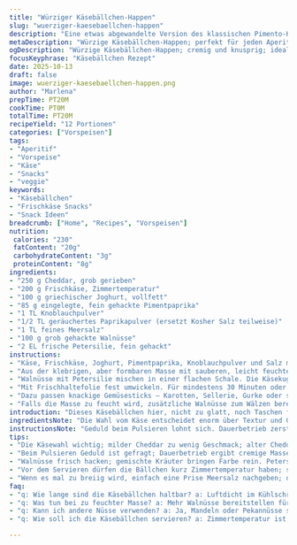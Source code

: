 ```yaml
---
title: "Würziger Käsebällchen-Happen"
slug: "wuerziger-kaesebaellchen-happen"
description: "Eine etwas abgewandelte Version des klassischen Pimento-Käsebällchen-Rezepts mit leicht erhöhtem Frischkäseanteil und einer Prise geräuchertem Paprikapulver für Tiefe. Statt Mayonnaise eine Mischung aus Joghurt und etwas Frischkäse für mehr Frische. Pecannüsse werden durch Walnüsse ersetzt, die geben zusätzlichen Biss und Erdigkeit. Perfekt zum Aperitif oder als Snack mit knackigem Gemüse. Kombiniert kräftigen Cheddar mit cremiger Textur und eine Spur Schärfe. Das Rollen in Nüssen sorgt für eine angenehme Knusprigkeit, die den dichten Käseteig aufbricht. Gerade die richtige Klebrigkeit erfordert Geduld und Fingerspitzengefühl. Ein bisschen experimentiert, damit die Masse nicht zu matschig wird. Ideal für jede Gelegenheit; als Mitbringsel oder schnelle Vorspeise."
metaDescription: "Würzige Käsebällchen-Happen; perfekt für jeden Aperitif; cremig, knusprig und voller Geschmack"
ogDescription: "Würzige Käsebällchen-Happen; cremig und knusprig; ideal für jeden Snack oder als Mitbringsel"
focusKeyphrase: "Käsebällchen Rezept"
date: 2025-10-13
draft: false
image: wuerziger-kaesebaellchen-happen.png
author: "Marlena"
prepTime: PT20M
cookTime: PT0M
totalTime: PT20M
recipeYield: "12 Portionen"
categories: ["Vorspeisen"]
tags:
- "Aperitif"
- "Vorspeise"
- "Käse"
- "Snacks"
- "veggie"
keywords:
- "Käsebällchen"
- "Frischkäse Snacks"
- "Snack Ideen"
breadcrumb: ["Home", "Recipes", "Vorspeisen"]
nutrition: 
 calories: "230"
 fatContent: "20g"
 carbohydrateContent: "3g"
 proteinContent: "8g"
ingredients:
- "250 g Cheddar, grob gerieben"
- "200 g Frischkäse, Zimmertemperatur"
- "100 g griechischer Joghurt, vollfett"
- "85 g eingelegte, fein gehackte Pimentpaprika"
- "1 TL Knoblauchpulver"
- "1/2 TL geräuchertes Paprikapulver (ersetzt Kosher Salz teilweise)"
- "1 TL feines Meersalz"
- "100 g grob gehackte Walnüsse"
- "2 EL frische Petersilie, fein gehackt"
instructions:
- "Käse, Frischkäse, Joghurt, Pimentpaprika, Knoblauchpulver und Salz mit Paprika vorsichtig in einem Food Processor durch pulsieren vermengen. Wichtig: Kein Dauerbetrieb, sonst wird es eine glatte Creme, die Masse soll noch stückig bleiben; die Farbe wird blassrosa. Zwischenzeitlich abschmecken; wenn zu fad, Salz oder Piment frisch nachgeben."
- "Aus der klebrigen, aber formbaren Masse mit sauberen, leicht feuchten Händen eine kompakte Kugel formen. Geduld ist Trumpf, Finger nicht reiben, sonst wird alles zu weich. Die Kugel darf ruhig etwas unregelmäßig wirken - das stört nicht."
- "Walnüsse mit Petersilie mischen in einer flachen Schale. Die Käsekugel vorsichtig darin wälzen, leicht andrücken, damit Nüsse haften bleiben. Dabei nicht zu stark pressen, sonst zerbricht die Hülle. Feine Knusprigkeit soll erhalten bleiben und innen cremige Struktur."
- "Mit Frischhaltefolie fest umwickeln. Für mindestens 30 Minuten oder bis zu 4 Stunden kaltstellen. So setzt sich die Struktur, die Aromen verschmelzen und der Käsebällchen hält besser zusammen beim Servieren."
- "Dazu passen knackige Gemüsesticks – Karotten, Sellerie, Gurke oder sogar süße Paprika. Natürlich auch Cracker oder frisches Baguette."
- "Falls die Masse zu feucht wird, zusätzliche Walnüsse zum Wälzen bereithalten. Ein zu fettiger oder zu weicher Käse ist der häufigste Fehler, dann Frischkäseanteil anpassen oder Masse kälter stellen während des Formens."
introduction: "Dieses Käsebällchen hier, nicht zu glatt, noch Taschen für Nüsse und Pimento. Hab ich so noch nie so glatt hinbekommen, ohne dass es zu breiig wird. Die Idee, den Frischkäse-Anteil leicht zu erhöhen und Joghurt dazu zu nehmen, kam beim letzten Einkauf. Ergebnis – cremig, aber nicht matschig, trotzdem Biss. Räucherpulver eher subtil, hebt die Süße der Paprika, nicht aufdringlich. Walnüsse kamen rein, weil ich die knackige Textur und den edlen Geschmack mag; Pecannüsse tun’s aber auch. Schmeckt launiger als das Original, handfest, ein bisschen selber zusammengerührt statt fabrikhafte Einheitsbrei. Ohne Kneterei übertrieben, wenig Zeit, wenig Arbeit, großes Ergebnis. Die Aromen setzen sich, wenn es einige Stunden durchziehen darf, deshalb Zeit einplanen. Knusprige Hülle und cremiger Kern, zusammensetzen wie beim Puzzle. Einfach, aber mit bisschen Geschick. Typisch Snack - kann noch beim Schneiden zerfasern oder zerbrechen, aber das macht den Reiz aus. Nicht zu kalt servieren - Aroma will sich entfalten, sonst fühlt sich alles stumpf an. Zum Rest vom Abend dann."
ingredientsNote: "Die Wahl vom Käse entscheidet enorm über Textur und Geschmack. Zum Beispiel bringt ein milder Cheddar zu wenig, ein alter zu viel Schärfe. Frischkäse in Raumtemperatur, nicht direkt aus dem Kühlschrank verarbeiten, spart Ärger beim Formen. Statt Pimentpaprika kann man milden roten Paprika mit einem Hauch Senf ersetzen. Ich nehme oft griechischen Joghurt anstelle von Mayo für Frische und weniger Fett. Nüsse gehen gut in Walnuss, Pekannuss oder Mandeln – je nachdem, was da ist. Für Salz sorgt mein Standard Meersalz, Kosher ist okay, aber ich hab jetzt feines Salz genommen für gleichmäßige Verteilung. Knoblauchpulver sollte nicht zu dominant sein, lieber nach und nach rein. Frische Kräuter machen die Hülle lebendig – oft Petersilie, manchmal Schnittlauch, oder auch Kresse. Luftdicht gewickelt hält der Ball im Kühlschrank bis zu drei Tage, so dass Aroma Zeit hat. Alternativ mal im geriebenen Speckmantel wälzen. So richtig knusprig wird’s nur mit Nüssen, Paniermehl passt nicht, da verfliegt der Kontrast. Wenn Masse zu weich wird, leicht mit mehr Käse gegenhalten."
instructionsNote: "Geduld beim Pulsieren lohnt sich. Dauerbetrieb zerstört Struktur, macht alles schmierig. Die leicht bröselige Textur ist wichtig – schneidet sich besser und fühlt sich nicht zu klebrig an. Bei Formung hilft feuchte Hände; Hände trocken, klebt es zu stark oder fällt auseinander. Die Nuss-Petersilien-Mischung muss nicht komplett bedecken, aber eine dünne Schicht sorgt für schöne Biss-Kombination. Nicht zu fest rollen, sonst flockt der Kern auseinander. Frischhaltefolie nicht zu locker wickeln, der Ball verliert sonst Feuchtigkeit. 30 Minuten sind Minimum; wenn mehr Zeit, kälter stellen, die Masse wird fester, hält besser beim Anschneiden. Serviertemperatur ist fast Zimmertemperatur, nicht direkt aus dem Kühlschrank – Aroma braucht Luft und Wärme. Wer lieber schärfer will, kann Chili-Flocken dazugeben - besser wenig zur Vorsicht. Beim Servieren Kontraste beachten: knackig, frisch, cremig. Ein Tipp: vorher kurz den Ball mit einem scharfen Messer halbieren, dann leichter portionieren und Finger bleiben sauber. Notfalls Ausbesserung mit zusätzlich gemahlenen Nüssen beim Rollen. Rest in luftdichtem Behälter aufbewahren, am nächsten Tag schmeckt intensiver und stimmiger. Kein nerviges Säubern der Küchenmaschine, da Masse nicht klebt extrem, lässt sich schnell entnehmen."
tips:
- "Die Käsewahl wichtig; milder Cheddar zu wenig Geschmack; alter Cheddar gerät zu scharf. Für Balance die richtige Mischung finden. Frischkäse bei Zimmertemperatur arbeiten; hilft beim Formen. Joghurt verleiht Frische; kann Mayo ersetzen. Auch Nüsse variieren – Mandeln oder Pekannüsse sind möglich. Für Gewürze nicht übertreiben, weniger ist mehr."
- "Beim Pulsieren Geduld ist gefragt; Dauerbetrieb ergibt cremige Masse, aber wir wollen Stückchen. Freuen über die leichte rosa Farbe. Masse sollte formbar, aber nicht zu weich sein. Sonst mit mehr Käse gegenhalten, hilft beim Fixieren, besonders wichtig beim Rollen. Hände feucht halten, damit nichts klebt. Die Bällchen grob formen, unregelmäßig ist okay."
- "Walnüsse frisch hacken; gemischte Kräuter bringen Farbe rein. Petersilie ist sehr beliebt, Kresse gibt einen besonderen Touch. Mischung soll nicht übertrieben dick sein, zarte Schicht schaut gut aus. Frischhaltefolie nicht zu locker, sonst verliert der Ball Feuchtigkeit. Zeit zum Durchziehen einplanen, etwa drei Stunden machen viel aus."
- "Vor dem Servieren dürfen die Bällchen kurz Zimmertemperatur haben; so entfalten sich die Aromen viel besser. Gemüse-Sticks passen optimal als Beilage; knackige Karotten oder Gurken sind eine gute Wahl. Cracker oder frisches Baguette eignen sich auch gut. Kein Paniermehl verwenden; Nüsse geben perfekte Knusprigkeit."
- "Wenn es mal zu breiig wird, einfach eine Prise Meersalz nachgeben; das kann den Geschmack heben. Zu viele Nüsse im Inneren? Mit mehr Kräutern arbeiten. Knoblauchpulver nach Geschmack dosieren; sollte nicht aufdringlich sein. Mit viel Geschick lassen sich Bällchen leicht rollen. Wenn alles klappt, hüllt eine schöne Kruste die cremige Füllung ein."
faq:
- "q: Wie lange sind die Käsebällchen haltbar? a: Luftdicht im Kühlschrank; bis drei Tage frisch. Aromen setzen sich gut. Nach Tag zwei intensiver."
- "q: Was tun bei zu feuchter Masse? a: Mehr Walnüsse bereitstellen für das Wälzen. Oder Frischkäse reduzieren; Masse nicht zu fettig."
- "q: Kann ich andere Nüsse verwenden? a: Ja, Mandeln oder Pekannüsse sind auch gut. Geschmack und Struktur variieren jedoch. Experimentieren und anpassen."
- "q: Wie soll ich die Käsebällchen servieren? a: Zimmertemperatur ist ideal. Mit Gemüsesticks anbieten; geben interessante Textur dazu. Oder mit knackigen Crackern."

---
```

